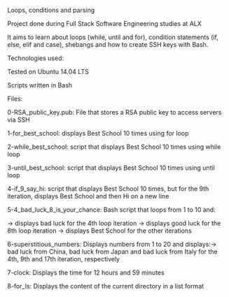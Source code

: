 Loops, conditions and parsing

Project done during Full Stack Software Engineering studies at ALX

It aims to learn about loops (while, until and for), condition statements (if, else, elif and case),
shebangs and how to create SSH keys with Bash.

Technologies used:

Tested on Ubuntu 14.04 LTS

Scripts written in Bash

Files:

0-RSA_public_key.pub: File that stores a RSA public key to access servers via SSH

1-for_best_school: displays Best School 10 times using for loop

2-while_best_school: script that displays Best School 10 times using while loop

3-until_best_school: script that displays Best School 10 times using until loop

4-if_9_say_hi: script that displays Best School 10 times, but for the 9th iteration, displays
Best School and then Hi on a new line

5-4_bad_luck_8_is_your_chance: Bash script that loops from 1 to 10 and: 

   -> displays bad luck for the 4th loop iteration
   -> displays good luck for the 8th loop iteration
   -> displays Best School for the other iterations

6-superstitious_numbers: Displays numbers from 1 to 20 and displays:-> bad luck from China, 
bad luck from Japan and bad luck from Italy for the 4th, 9th and 17th iteration, respectively

7-clock: Displays the time for 12 hours and 59 minutes

8-for_ls: Displays the content of the current directory in a list format


